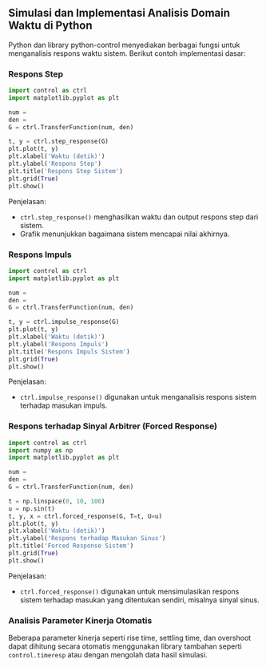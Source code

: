 ## Simulasi dan Implementasi Analisis Domain Waktu di Python

Python dan library python-control menyediakan berbagai fungsi untuk menganalisis respons waktu sistem. Berikut contoh implementasi dasar:

### Respons Step

```python
import control as ctrl
import matplotlib.pyplot as plt

num =
den =
G = ctrl.TransferFunction(num, den)

t, y = ctrl.step_response(G)
plt.plot(t, y)
plt.xlabel('Waktu (detik)')
plt.ylabel('Respons Step')
plt.title('Respons Step Sistem')
plt.grid(True)
plt.show()
```

Penjelasan:

- `ctrl.step_response()` menghasilkan waktu dan output respons step dari sistem.
- Grafik menunjukkan bagaimana sistem mencapai nilai akhirnya.

### Respons Impuls

```python
import control as ctrl
import matplotlib.pyplot as plt

num =
den =
G = ctrl.TransferFunction(num, den)

t, y = ctrl.impulse_response(G)
plt.plot(t, y)
plt.xlabel('Waktu (detik)')
plt.ylabel('Respons Impuls')
plt.title('Respons Impuls Sistem')
plt.grid(True)
plt.show()
```

Penjelasan:

- `ctrl.impulse_response()` digunakan untuk menganalisis respons sistem terhadap masukan impuls.

### Respons terhadap Sinyal Arbitrer (Forced Response)

```python
import control as ctrl
import numpy as np
import matplotlib.pyplot as plt

num =
den =
G = ctrl.TransferFunction(num, den)

t = np.linspace(0, 10, 100)
u = np.sin(t)
t, y, x = ctrl.forced_response(G, T=t, U=u)
plt.plot(t, y)
plt.xlabel('Waktu (detik)')
plt.ylabel('Respons terhadap Masukan Sinus')
plt.title('Forced Response Sistem')
plt.grid(True)
plt.show()
```

Penjelasan:

- `ctrl.forced_response()` digunakan untuk mensimulasikan respons sistem terhadap masukan yang ditentukan sendiri, misalnya sinyal sinus.

### Analisis Parameter Kinerja Otomatis

Beberapa parameter kinerja seperti rise time, settling time, dan overshoot dapat dihitung secara otomatis menggunakan library tambahan seperti `control.timeresp` atau dengan mengolah data hasil simulasi.


